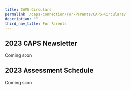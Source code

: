 ```yaml
---
title: CAPS Circulars
permalink: /caps-connection/For-Parents/CAPS-Circulars/
description: ""
third_nav_title: For Parents
---
```

2023 CAPS Newsletter
--------------------
Coming soon


2023 Assessment Schedule
------------------------
Coming soon